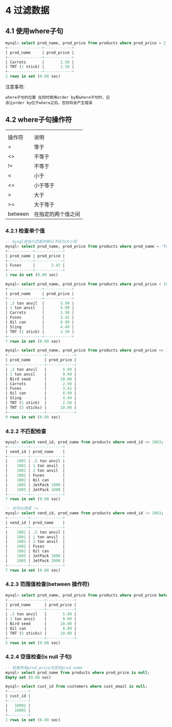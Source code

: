 # 4 过滤数据
## 4.1 使用where子句
```sql
mysql> select prod_name, prod_price from products where prod_price = 2.50;
+---------------+------------+
| prod_name     | prod_price |
+---------------+------------+
| Carrots       |       2.50 |
| TNT (1 stick) |       2.50 |
+---------------+------------+
2 rows in set (0.00 sec) 
```
注意事项:
```text
where子句的位置 在同时使用order by和where子句时，应
该让order by位于where之后，否则将会产生错误
```

## 4.2 where子句操作符
<table>
    <th><tr><td>操作符</td><td>说明</td></tr></th>
    <tr><td>=</td><td>等于</td></tr>
    <tr><td><></td><td>不等于</td></tr>
    <tr><td>!=</td><td>不等于</td></tr>
    <tr><td><</td><td>小于</td></tr>
    <tr><td><=</td><td>小于等于</td></tr>
    <tr><td>></td><td>大于</td></tr>
    <tr><td>>=</td><td>大于等于</td></tr>
    <tr><td>between</td><td>在指定的两个值之间</td></tr>
</table>

### 4.2.1 检查单个值
```sql
-- mysql在执行匹配时默认不区分大小写
mysql> select prod_name, prod_price from products where prod_name = 'fuses';
+-----------+------------+
| prod_name | prod_price |
+-----------+------------+
| Fuses     |       3.42 |
+-----------+------------+
1 row in set (0.00 sec)

mysql> select prod_name, prod_price from products where prod_price < 10;      
+---------------+------------+
| prod_name     | prod_price |
+---------------+------------+
| .5 ton anvil  |       5.99 |
| 1 ton anvil   |       9.99 |
| Carrots       |       2.50 |
| Fuses         |       3.42 |
| Oil can       |       8.99 |
| Sling         |       4.49 |
| TNT (1 stick) |       2.50 |
+---------------+------------+
7 rows in set (0.00 sec)

mysql> select prod_name, prod_price from products where prod_price <= 10;
+----------------+------------+
| prod_name      | prod_price |
+----------------+------------+
| .5 ton anvil   |       5.99 |
| 1 ton anvil    |       9.99 |
| Bird seed      |      10.00 |
| Carrots        |       2.50 |
| Fuses          |       3.42 |
| Oil can        |       8.99 |
| Sling          |       4.49 |
| TNT (1 stick)  |       2.50 |
| TNT (5 sticks) |      10.00 |
+----------------+------------+
9 rows in set (0.00 sec)
```
### 4.2.2 不匹配检查
```sql
mysql> select vend_id, prod_name from products where vend_id <> 1003;
+---------+--------------+
| vend_id | prod_name    |
+---------+--------------+
|    1001 | .5 ton anvil |
|    1001 | 1 ton anvil  |
|    1001 | 2 ton anvil  |
|    1002 | Fuses        |
|    1002 | Oil can      |
|    1005 | JetPack 1000 |
|    1005 | JetPack 2000 |
+---------+--------------+
7 rows in set (0.00 sec)

-- 也可以改成 !=
mysql> select vend_id, prod_name from products where vend_id != 1003;
+---------+--------------+
| vend_id | prod_name    |
+---------+--------------+
|    1001 | .5 ton anvil |
|    1001 | 1 ton anvil  |
|    1001 | 2 ton anvil  |
|    1002 | Fuses        |
|    1002 | Oil can      |
|    1005 | JetPack 1000 |
|    1005 | JetPack 2000 |
+---------+--------------+
7 rows in set (0.00 sec)
```
### 4.2.3 范围值检查(between 操作符)
```sql
mysql> select prod_name, prod_price from products where prod_price between 5 and 10;
+----------------+------------+
| prod_name      | prod_price |
+----------------+------------+
| .5 ton anvil   |       5.99 |
| 1 ton anvil    |       9.99 |
| Bird seed      |      10.00 |
| Oil can        |       8.99 |
| TNT (5 sticks) |      10.00 |
+----------------+------------+
5 rows in set (0.00 sec)
```
### 4.2.4 空值检查(is null 子句)
```sql
-- 检索所有prod_price为空的prod_name
mysql> select prod_name from products where prod_price is null;
Empty set (0.00 sec)

mysql> select cust_id from customers where cust_email is null;
+---------+
| cust_id |
+---------+
|   10002 |
|   10005 |
+---------+
2 rows in set (0.00 sec)
```